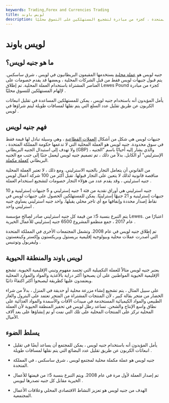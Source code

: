 ```yaml
---
keywords: Trading,Forex and Currencies Trading
title: لويس باوند
description: جنيه لويس هو عملة محلية مستخدمة في لويس ، شرق ساسكس ، المملكة المتحدة ، كجزء من مبادرة لتشجيع المستهلكين على التسوق محليًا.
---
```


# لويس باوند
## ما هو جنيه لويس؟

جنيه لويس هو [عملة محلية](/community_currencies) يستخدمها المقيمون البريطانيون في لويس ، شرق ساسكس. يتم قبول جنيهات لويس فقط من قبل الشركات المحلية ، وبعضها قد يقدم خصومات على العناصر المشتراة باستخدام العملة المحلية. تم إطلاق Lewes Pound كجزء من مبادرة لإلهام المستهلكين للتسوق محليًا .

يأمل المؤيدون أنه باستخدام جنيه لويس ، يمكن للمستهلكين المساعدة في تقليل انبعاثات الكربون عن طريق تقليل عدد السلع التي يتم نقلها لمسافات طويلة ليتم شراؤها في لويس .

## فهم جنيه لويس

جنيهات لويس هي شكل من أشكال [العملات القطاعية](/sectoral-currency) ، وهي وسيلة تبادل لها قيمة فقط في سوق محدودة. جنيه لويس هو العملة المحلية التي لا تدعمها حكومة المملكة المتحدة ، ولا تهدف إلى استبدال الجنيه البريطاني (GBP) ، والذي يشار إليه أحيانًا باسم "الجنيه الإسترليني" أو الكابل. بدلاً من ذلك ، تم تصميم جنيه لويس ليعمل جنبًا إلى جنب مع الجنيه البريطاني [كعملة مكملة](/complementary-currency-cc).

من القانوني أن يتعامل التجار بالجنيه الاسترليني. ومع ذلك ، لا تعتبر العملة المحلية مناقصة قانونية لذلك لا يتعين على التجار قبولها. تقبل أكثر من 100 شركة أعمال لويس جنيه استرليني ، وقد يقدم عدد من هؤلاء التجار خصومات لتشجيع استخدام العملة .

جنيه استرليني هي أوراق نقدية من فئة 1 جنيه إسترليني و 5 جنيهات إسترلينية و 10 جنيهات إسترلينية و 21 جنيهًا إسترلينيًا. يمكن للمستهلكين الحصول على جنيهات لويس في نقاط إصدار محددة وإنفاقها مع أي تاجر محلي يقبلها. واحد جنيه استرليني يساوي جنيه استرليني واحد .

يتم التبرع بنسبة 5٪ من قيمة كل جنيه استرليني صادر لصالح مؤسسة Lewes. اعتبارًا من عام 2017 ، جمع منظمو المشروع 6500 جنيه إسترليني للأعمال الخيرية .

تم إطلاق جنيه لويس في عام 2008. وتشمل المجتمعات الأخرى في المملكة المتحدة التي أصدرت عملات محلية وبيولوجية إقليمية بريستول وبريكستون وإكستر وكينغستون وليفربول وتوتنيس .

## لويس باوند والمنطقة الحيوية

يعتبر جنيه لويس مثالاً للعملة التكميلية التي تجسد مفهوم وتبني الإقليمية الحيوية. تشجع الإقليمية الحيوية المواطنين على أن يصبحوا أكثر دراية بالأغذية والمواد والموارد المحلية ويعتمدون عليها كطريقة ليصبحوا أكثر اكتفاءً ذاتيًا.

على سبيل المثال ، يتم تشجيع إنشاء مزرعة محلية أو حديقة في المنزل ، بدلاً من شراء الخضار من متجر بقالة كبير ، لأن المنتجات المشتراة من المتجر تعتمد على البترول والغاز الطبيعي والمواد الكيميائية المستخدمة في مبيدات الآفات والأسمدة والمواد الغذائية على نطاق واسع الإنتاج والشحن. تساعد رطل لويس في تحفيز المنطقة الحيوية لأن العملة المحلية تركز على المنتجات المحلية على تلك التي نمت أو تم إنشاؤها على بعد آلاف الأميال.

## يسلط الضوء

- يأمل المؤيدون أنه باستخدام جنيه لويس ، يمكن للمجتمع أن يساعد أيضًا في تقليل انبعاثات الكربون عن طريق تقليل عدد البضائع التي يتم نقلها لمسافات طويلة .

- جنيه لويس هو عملة مكملة محلية لمجتمع لويس ، شرق ساسكس ، في المملكة المتحدة.

- تم إصدار العملة لأول مرة في عام 2008. ويتم التبرع بنسبة 5٪ من قيمتها للأعمال الخيرية مقابل كل جنيه تصدرها ليويس .

- الهدف من جنيه لويس هو تعزيز النشاط الاقتصادي المحلي وعلاقات الأعمال المجتمعية.


